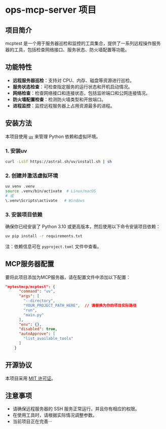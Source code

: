 # ops-mcp-server 项目

## 项目简介
mcptest 是一个用于服务器巡检和监控的工具集合，提供了一系列远程操作服务器的工具，包括检查网络接口、服务状态、防火墙配置等功能。

## 功能特性
- **远程服务器巡检**：支持对 CPU、内存、磁盘等资源进行巡检。
- **服务状态检查**：可检查指定服务的运行状态和开机启动情况。
- **网络检查**：检查网络接口和连接状态，包括监听端口和公网连接情况。
- **防火墙配置检查**：检测防火墙类型和开放端口。 
- **进程监控**：监控远程服务器上占用资源最多的进程。

## 安装方法
本项目使用 [`uv`](https://github.com/astral-sh/uv) 来管理 Python 依赖和虚拟环境。

### 1. 安装uv
```bash
curl -LsSf https://astral.sh/uv/install.sh | sh
```

### 2. 创建并激活虚拟环境
```bash
uv venv .venv
source .venv/bin/activate  # Linux/macOS
# 或
\.venv\Scripts\activate   # Windows
```

### 3. 安装项目依赖
确保你已经安装了 Python 3.10 或更高版本，然后使用以下命令安装项目依赖：
```bash
uv pip install -r requirements.txt
```

注：依赖信息可在 `pyproject.toml` 文件中查看。

## MCP服务器配置
要将此项目添加为MCP服务器，请在配置文件中添加以下配置：

```json
"mytestmcp/mcptest": {
      "command": "uv",
      "args": [
        "--directory",
        "YOUR_PROJECT_PATH_HERE",  // 请替换为你的项目实际路径
        "run", 
        "main.py"
      ],
      "env": {},
      "disabled": true,
      "autoApprove": [
        "list_available_tools"
      ]
    }
```

## 开源协议
本项目采用 [MIT 许可证](LICENSE)。

## 注意事项
- 请确保远程服务器的 SSH 服务正常运行，并且你有相应的权限。
- 在使用工具时，请根据实际情况调整参数。
- 当前项目正在完善···
